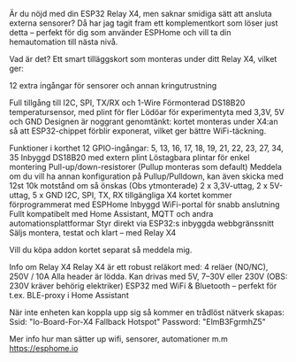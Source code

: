 Är du nöjd med din ESP32 Relay X4, men saknar smidiga sätt att ansluta externa sensorer? Då har jag tagit fram ett komplementkort som löser just detta – perfekt för dig som använder ESPHome och vill ta din hemautomation till nästa nivå.

Vad är det?
Ett smart tilläggskort som monteras under ditt Relay X4, vilket ger:

12 extra ingångar för sensorer och annan kringutrustning

Full tillgång till I2C, SPI, TX/RX och 1-Wire
Förmonterad DS18B20 temperatursensor, med plint för fler
Lödöar för experimentyta med 3,3V, 5V och GND
Designen är noggrant genomtänkt: kortet monteras under X4:an så att ESP32-chippet förblir exponerat, vilket ger bättre WiFi-täckning.

Funktioner i korthet
12 GPIO-ingångar: 5, 13, 16, 17, 18, 19, 21, 22, 23, 27, 34, 35
Inbyggd DS18B20 med extern plint
Löstagbara plintar för enkel montering
Pull-up/down-resistorer (Pullup monteras som default)
    Meddela om du vill ha annan konfiguration på Pullup/Pulldown, kan även skicka med 12st 10k motstånd om så önskas (Obs ytmonterade)
2 x 3,3V-uttag, 2 x 5V-uttag, 5 x GND
I2C, SPI, TX, RX tillgängliga
X4 kortet kommer förprogrammerat med ESPHome
Inbyggd WiFi-portal för snabb anslutning
Fullt kompatibelt med Home Assistant, MQTT och andra automationsplattformar
Styr direkt via ESP32:s inbyggda webbgränssnitt
Säljs montera, testat och klart – med Relay X4

Vill du köpa addon kortet separat så meddela mig.

Info om Relay X4
Relay X4 är ett robust reläkort med:
4 reläer (NO/NC), 250V / 10A
Alla header är lödda.
Kan drivas med 5V, 7–30V eller 230V (OBS: 230V kräver behörig elektriker)
ESP32 med WiFi & Bluetooth – perfekt för t.ex. BLE-proxy i Home Assistant

När inte enheten kan koppla upp sig så kommer en trådlöst nätverk skapas:
Ssid: "Io-Board-For-X4 Fallback Hotspot"
Password: "ElmB3FgrmhZ5"

Mer info hur man sätter up wifi, sensorer, automationer m.m
https://esphome.io
